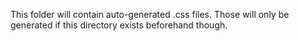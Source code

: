 This folder will contain auto-generated .css files. Those will only be generated if this directory exists beforehand though.